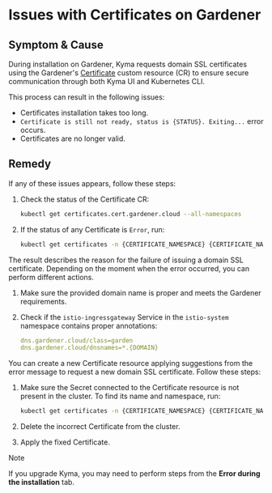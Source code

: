 # Issues with Certificates on Gardener

## Symptom & Cause

During installation on Gardener, Kyma requests domain SSL certificates using the Gardener's [Certificate](https://github.com/gardener/cert-management#requesting-a-certificate) custom resource (CR) to ensure secure communication through both Kyma UI and Kubernetes CLI.

This process can result in the following issues:

- Certificates installation takes too long.
- `Certificate is still not ready, status is {STATUS}. Exiting...` error occurs.
- Certificates are no longer valid.

## Remedy

If any of these issues appears, follow these steps:

1. Check the status of the Certificate CR:

    ```bash
    kubectl get certificates.cert.gardener.cloud --all-namespaces
    ```

2. If the status of any Certificate is `Error`, run:

    ```bash
    kubectl get certificates -n {CERTIFICATE_NAMESPACE} {CERTIFICATE_NAME} -o jsonpath='{ .status.message }'
    ```

The result describes the reason for the failure of issuing a domain SSL certificate. Depending on the moment when the error occurred, you can perform different actions.

<Tabs>
<Tab name="Error During the Installation">

1. Make sure the provided domain name is proper and meets the Gardener requirements.

2. Check if the `istio-ingressgateway` Service in the `istio-system` namespace contains proper annotations:

    ```yaml
    dns.gardener.cloud/class=garden
    dns.gardener.cloud/dnsnames=*.{DOMAIN}
    ```
</Tab>

<Tab name="Error After the Installation">

You can create a new Certificate resource applying suggestions from the error message to request a new domain SSL certificate. Follow these steps:

1. Make sure the Secret connected to the Certificate resource is not present in the cluster. To find its name and namespace, run:

    ```bash
    kubectl get certificates -n {CERTIFICATE_NAMESPACE} {CERTIFICATE_NAME} -o jsonpath='{ .spec.secretRef }'
    ```

2. Delete the incorrect Certificate from the cluster.

3. Apply the fixed Certificate.

> [!NOTE]
> If you upgrade Kyma, you may need to perform steps from the **Error during the installation** tab.

</Tab>
</Tabs>
